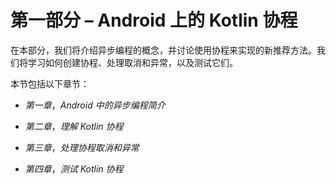 # 第一部分 – Android 上的 Kotlin 协程

在本部分，我们将介绍异步编程的概念，并讨论使用协程来实现的新推荐方法。我们将学习如何创建协程、处理取消和异常，以及测试它们。

本节包括以下章节：

+   *第一章*，*Android 中的异步编程简介*

+   *第二章*，*理解 Kotlin 协程*

+   *第三章*，*处理协程取消和异常*

+   *第四章*，*测试 Kotlin 协程*
